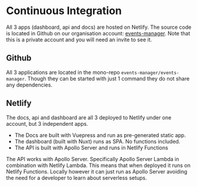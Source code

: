 # Continuous Integration

All 3 apps (dashboard, api and docs) are hosted on Netlify. The source code is located in Github on our 
organisation account: [events-manager](https://github.com/events-manager/events-manager). Note that this 
is a private account and you will need an invite to see it.

## Github

All 3 applications are located in the mono-repo `events-manager/events-manager`. Though they can be started 
with just 1 command they do not share any dependencies. 

## Netlify

The docs, api and dashboard are all 3 deployed to Netlify under one account, but 3 independent apps.

- The Docs are built with Vuepress and run as pre-generated static app. 
- The dashboard (built with Nuxt) runs as SPA. No functions included.
- The API is built with Apollo Server and runs in Netlify Functions

The API works with Apollo Server. Specifically Apollo Server Lambda in combination with Netlify Lambda. 
This means that when deployed it runs on Netlify Functions. Locally however it can just run as Apollo Server 
avoiding the need for a developer to learn about serverless setups.


